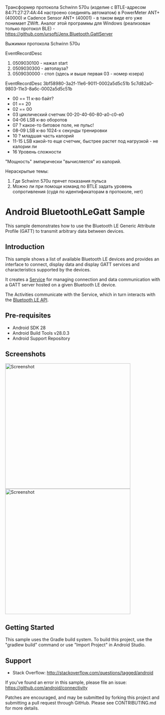 ﻿Трансформер протокола Schwinn 570u (изделие с BTLE-адресом 84:71:27:27:4A:44 настроено соединять автоматом) в PowerMeter ANT+ (40000) и Cadence Sensor ANT+ (40001) - в таком виде его уже понимает ZWift. Аналог этой программы для Windows (реализован только протокол BLE) - https://github.com/ursoft/Jenx.Bluetooth.GattServer

Выжимки протокола Schwinn 570u

EventRecordDesc
1. 0509030100 - нажал start
2. 0509030300 - автопауза?
3. 0509030000 - стоп (здесь и выше первая 03 - номер юзера)
   
EventRecordDesc 3bf58980-3a2f-11e6-9011-0002a5d5c51b 5c7d82a0-9803-11e3-8a6c-0002a5d5c51b
- 00 == 11 к-во байт?
- 01 == 20
- 02 == 00
- 03 циклический счетчик 00-20-40-60-80-a0-c0-e0
- 04-06 LSB к-во оборотов
- 07 ? какое-то битовое поле, не пульс!
- 08-09 LSB к-во 1024-х секунды тренировки
- 10 ? младшая часть калорий
- 11-15 LSB какой-то еще счетчик, быстрее растет под нагрузкой - не калории ли
- 16 Уровень сложности

"Мощность" эмпирически "вычисляется" из калорий.

Нераскрытые темы:
1. Где Schwinn 570u прячет показания пульса
2. Можно ли при помощи команд по BTLE задать уровень сопротивления (судя по идентификаторам в протоколе, нет)


Android BluetoothLeGatt Sample
===================================

This sample demonstrates how to use the Bluetooth LE Generic Attribute Profile (GATT)
to transmit arbitrary data between devices.

Introduction
------------

This sample shows a list of available Bluetooth LE devices and provides
an interface to connect, display data and display GATT services and
characteristics supported by the devices.

It creates a [Service][1] for managing connection and data communication with a GATT server
hosted on a given Bluetooth LE device.

The Activities communicate with the Service, which in turn interacts with the [Bluetooth LE API][2].

[1]:http://developer.android.com/reference/android/app/Service.html
[2]:https://developer.android.com/reference/android/bluetooth/BluetoothGatt.html

Pre-requisites
--------------

- Android SDK 28
- Android Build Tools v28.0.3
- Android Support Repository

Screenshots
-------------

<img src="screenshots/1-main.png" height="400" alt="Screenshot"/> <img src="screenshots/2-detail.png" height="400" alt="Screenshot"/> 

Getting Started
---------------

This sample uses the Gradle build system. To build this project, use the
"gradlew build" command or use "Import Project" in Android Studio.

Support
-------

- Stack Overflow: http://stackoverflow.com/questions/tagged/android

If you've found an error in this sample, please file an issue:
https://github.com/android/connectivity

Patches are encouraged, and may be submitted by forking this project and
submitting a pull request through GitHub. Please see CONTRIBUTING.md for more details.
